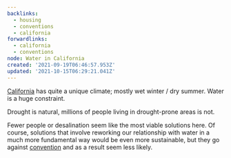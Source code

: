 ```yaml
---
backlinks:
  - housing
  - conventions
  - california
forwardlinks:
  - california
  - conventions
node: Water in California
created: '2021-09-19T06:46:57.953Z'
updated: '2021-10-15T06:29:21.041Z'
---
```

[California](california.md) has quite a unique climate; mostly wet winter / dry summer. Water is a huge constraint. 

Drought is natural, millions of people living in drought-prone areas is not. 

Fewer people or desalination seem like the most viable solutions here. Of course, solutions that involve reworking our relationship with water in a much more fundamental way would be even more sustainable, but they go against [convention](conventions.md) and as a result seem less likely. 
